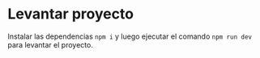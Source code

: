 # Levantar proyecto

Instalar las dependencias `npm i` y luego ejecutar el comando `npm run dev` para levantar el proyecto.
